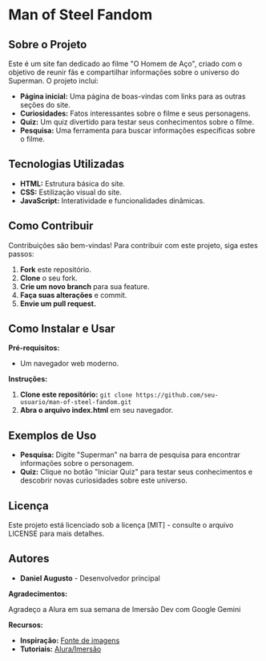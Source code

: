# Man of Steel Fandom

## Sobre o Projeto

Este é um site fan dedicado ao filme "O Homem de Aço", criado com o objetivo de reunir fãs e compartilhar informações sobre o universo do Superman. O projeto inclui:

* **Página inicial:** Uma página de boas-vindas com links para as outras seções do site.
* **Curiosidades:** Fatos interessantes sobre o filme e seus personagens.
* **Quiz:** Um quiz divertido para testar seus conhecimentos sobre o filme.
* **Pesquisa:** Uma ferramenta para buscar informações específicas sobre o filme.

## Tecnologias Utilizadas

* **HTML:** Estrutura básica do site.
* **CSS:** Estilização visual do site.
* **JavaScript:** Interatividade e funcionalidades dinâmicas.

## Como Contribuir

Contribuições são bem-vindas! Para contribuir com este projeto, siga estes passos:

1. **Fork** este repositório.
2. **Clone** o seu fork.
3. **Crie um novo branch** para sua feature.
4. **Faça suas alterações** e commit.
5. **Envie um pull request.**

## Como Instalar e Usar

**Pré-requisitos:**

* Um navegador web moderno.

**Instruções:**

1. **Clone este repositório:** `git clone https://github.com/seu-usuario/man-of-steel-fandom.git`
2. **Abra o arquivo index.html** em seu navegador.

## Exemplos de Uso

* **Pesquisa:** Digite "Superman" na barra de pesquisa para encontrar informações sobre o personagem.
* **Quiz:** Clique no botão "Iniciar Quiz" para testar seus conhecimentos e descobrir novas curiosidades sobre este universo.

## Licença

Este projeto está licenciado sob a licença [MIT] - consulte o arquivo LICENSE para mais detalhes.

## Autores

* **Daniel Augusto** - Desenvolvedor principal

**Agradecimentos:**

Agradeço a Alura em sua semana de Imersão Dev com Google Gemini

**Recursos:**

* **Inspiração:** [Fonte de imagens](https://www.imdb.com/title/tt0770828/)
* **Tutoriais:** [Alura/Imersão](https://cursos.alura.com.br/imersao)

